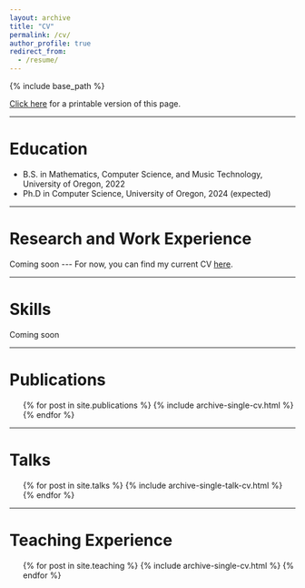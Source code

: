 ```yaml
---
layout: archive
title: "CV"
permalink: /cv/
author_profile: true
redirect_from:
  - /resume/
---
```


{% include base_path %}

[Click here](/files/resume.pdf) for a printable version of this page.

-----------

Education
======
* B.S. in Mathematics, Computer Science, and Music Technology, University of Oregon, 2022
* Ph.D in Computer Science, University of Oregon, 2024 (expected)

-----------

Research and Work Experience
======
Coming soon --- For now, you can find my current CV [here](/files/resume.pdf).


<!-- 
* Summer 2015: Research Assistant
  * Github University
  * Duties included: Tagging issues
  * Supervisor: Professor Git

* Fall 2015: Research Assistant
  * Github University
  * Duties included: Merging pull requests
  * Supervisor: Professor Hub 
-->

-----------

Skills
======
Coming soon

<!-- 
* Skill 1
* Skill 2
  * Sub-skill 2.1
  * Sub-skill 2.2
  * Sub-skill 2.3
* Skill 3 
-->

-----------

Publications
======
  <ul>{% for post in site.publications %}
    {% include archive-single-cv.html %}
  {% endfor %}</ul>

-----------

Talks
======
  <ul>{% for post in site.talks %}
    {% include archive-single-talk-cv.html %}
  {% endfor %}</ul>

-----------

Teaching Experience
======
  <ul>{% for post in site.teaching %}
    {% include archive-single-cv.html %}
  {% endfor %}</ul>

<!-- 
Service and leadership
======
* Currently signed in to 43 different slack teams 
-->
